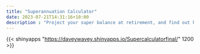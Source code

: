 ```yaml
---
title: "Superannuation Calculator"
date: 2023-07-21T14:31:16+10:00
description : "Project your super balance at retirement, and find out how long your savings could last."
---
```


{{< shinyapps "https://daveywavey.shinyapps.io/Supercalculatorfinal/" 1200 >}}